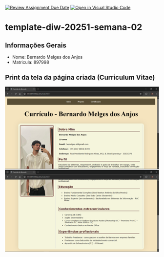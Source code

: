 [![Review Assignment Due Date](https://classroom.github.com/assets/deadline-readme-button-22041afd0340ce965d47ae6ef1cefeee28c7c493a6346c4f15d667ab976d596c.svg)](https://classroom.github.com/a/tTaWaoZk)
[![Open in Visual Studio Code](https://classroom.github.com/assets/open-in-vscode-2e0aaae1b6195c2367325f4f02e2d04e9abb55f0b24a779b69b11b9e10269abc.svg)](https://classroom.github.com/online_ide?assignment_repo_id=20139346&assignment_repo_type=AssignmentRepo)
# template-diw-20251-semana-02

## Informações Gerais
- Nome: Bernardo Melges dos Anjos
- Matricula: 897998

## Print da tela da página criada (Curriculum Vitae)

![Print da tela de visualização do currículo](public/print1.PNG)
![Print da tela de visualização do currículo](public/print2.PNG)

